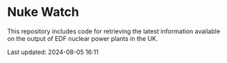 # Nuke Watch

This repository includes code for retrieving the latest information available on the output of EDF nuclear power plants in the UK.

Last updated: 2024-08-05 16:11